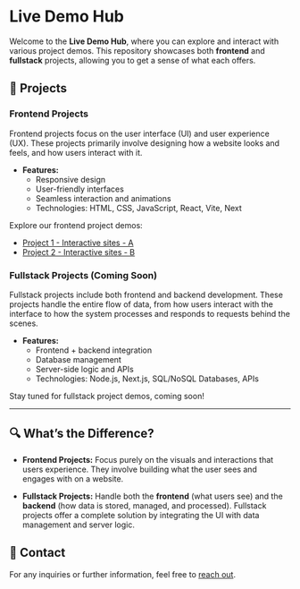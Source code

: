 # Live Demo Hub

Welcome to the **Live Demo Hub**, where you can explore and interact with various project demos. This repository showcases both **frontend** and **fullstack** projects, allowing you to get a sense of what each offers.

## 📂 Projects

### Frontend Projects
Frontend projects focus on the user interface (UI) and user experience (UX). These projects primarily involve designing how a website looks and feels, and how users interact with it.

- **Features:**
  - Responsive design
  - User-friendly interfaces
  - Seamless interaction and animations
  - Technologies: HTML, CSS, JavaScript, React, Vite, Next

Explore our frontend project demos:

- [Project 1 - Interactive sites - A](https://frontend-templates-six.vercel.app/)
- [Project 2 - Interactive sites - B](https://frontend-templates-b.vercel.app/)

### Fullstack Projects (Coming Soon)
Fullstack projects include both frontend and backend development. These projects handle the entire flow of data, from how users interact with the interface to how the system processes and responds to requests behind the scenes.

- **Features:**
  - Frontend + backend integration
  - Database management
  - Server-side logic and APIs
  - Technologies: Node.js, Next.js, SQL/NoSQL Databases, APIs

Stay tuned for fullstack project demos, coming soon!

---

## 🔍 What’s the Difference?

- **Frontend Projects:** 
  Focus purely on the visuals and interactions that users experience. They involve building what the user sees and engages with on a website.

- **Fullstack Projects:** 
  Handle both the **frontend** (what users see) and the **backend** (how data is stored, managed, and processed). Fullstack projects offer a complete solution by integrating the UI with data management and server logic.

## 💬 Contact

For any inquiries or further information, feel free to [reach out](mailto:gytherandom@gmail.com).
